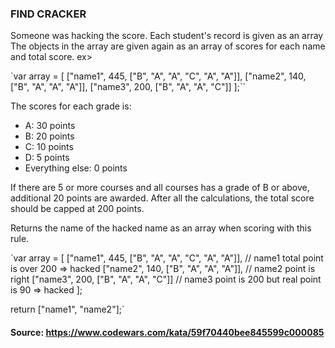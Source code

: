 ### FIND CRACKER

Someone was hacking the score. Each student's record is given as an array The objects in the array are given again as an array of scores for each name and total score. ex>

`var array = [
["name1", 445, ["B", "A", "A", "C", "A", "A"]],
["name2", 140, ["B", "A", "A", "A"]],
["name3", 200, ["B", "A", "A", "C"]]
];``

The scores for each grade is:

- A: 30 points
- B: 20 points
- C: 10 points
- D: 5 points
- Everything else: 0 points

If there are 5 or more courses and all courses has a grade of B or above, additional 20 points are awarded. After all the calculations, the total score should be capped at 200 points.

Returns the name of the hacked name as an array when scoring with this rule.

`var array = [
["name1", 445, ["B", "A", "A", "C", "A", "A"]], // name1 total point is over 200 => hacked
["name2", 140, ["B", "A", "A", "A"]], //  name2 point is right
["name3", 200, ["B", "A", "A", "C"]] // name3 point is 200 but real point is 90 => hacked
];

return ["name1", "name2"];`

#### Source: https://www.codewars.com/kata/59f70440bee845599c000085